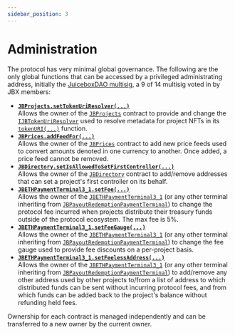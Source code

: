```yaml
---
sidebar_position: 3
---
```

# Administration

The protocol has very minimal global governance. The following are the only global functions that can be accessed by a privileged administrating address, initially the [JuiceboxDAO multisig](https://gnosis-safe.io/app/eth:0xAF28bcB48C40dBC86f52D459A6562F658fc94B1e/home), a 9 of 14 multisig voted in by JBX members:

* **[`JBProjects.setTokenUriResolver(...)`](/dev/api/contracts/jbprojects/write/settokenuriresolver.md)**<br/>
  Allows the owner of the [`JBProjects`](/dev/api/contracts/jbprojects/README.md) contract to provide and change the [`IJBTokenUriResolver`](/dev/api/interfaces/ijbtokenuriresolver.md) used to resolve metadata for project NFTs in its [`tokenURI(...)`](/dev/api/contracts/jbprojects/read/tokenuri.md) function.
  <br/>
* **[`JBPrices.addFeedFor(...)`](/dev/api/contracts/jbprices/write/addfeed.md)**<br/>
  Allows the owner of the [`JBPrices`](/dev/api/contracts/jbprices/README.md) contract to add new price feeds used to convert amounts denoted in one currency to another. Once added, a price feed cannot be removed.
  <br/>
* **[`JBDirectory.setIsAllowedToSetFirstController(...)`](/dev/api/contracts/jbdirectory/write/setisallowedtosetfirstcontroller.md)**<br/>
  Allows the owner of the [`JBDirectory`](/dev/api/contracts/jbdirectory/README.md) contract to add/remove addresses that can set a project's first controller on its behalf.
  <br/>
* **[`JBETHPaymentTerminal3_1.setFee(...)`](/dev/api/contracts/or-payment-terminals/or-abstract/jbpayoutredemptionpaymentterminal/write/setfee.md)**<br/>
  Allows the owner of the [`JBETHPaymentTerminal3_1`](/dev/api/contracts/or-payment-terminals/jbethpaymentterminal3_1/) (or any other terminal inheriting from [`JBPayoutRedemptionPaymentTerminal`](/dev/api/contracts/or-payment-terminals/or-abstract/jbpayoutredemptionpaymentterminal/README.md)) to change the protocol fee incurred when projects distribute their treasury funds outside of the protocol ecosystem. The max fee is 5%.
  <br/>
* **[`JBETHPaymentTerminal3_1.setFeeGauge(...)`](/dev/api/contracts/or-payment-terminals/or-abstract/jbpayoutredemptionpaymentterminal/write/setfeegauge.md)**<br/>
  Allows the owner of the [`JBETHPaymentTerminal3_1`](/dev/api/contracts/or-payment-terminals/jbethpaymentterminal3_1/) (or any other terminal inheriting from [`JBPayoutRedemptionPaymentTerminal`](/dev/api/contracts/or-payment-terminals/or-abstract/jbpayoutredemptionpaymentterminal/README.md)) to change the fee gauge used to provide fee discounts on a per-project basis.
  <br/>
* **[`JBETHPaymentTerminal3_1.setFeelessAddress(...)`](/dev/api/contracts/or-payment-terminals/or-abstract/jbpayoutredemptionpaymentterminal/write/setfeelessaddress.md)**<br/>
  Allows the owner of the [`JBETHPaymentTerminal3_1`](/dev/api/contracts/or-payment-terminals/jbethpaymentterminal3_1/) (or any other terminal inheriting from [`JBPayoutRedemptionPaymentTerminal`](/dev/api/contracts/or-payment-terminals/or-abstract/jbpayoutredemptionpaymentterminal/README.md)) to add/remove any other address used by other projects to/from a list of address to which distributed funds can be sent without incurring protocol fees, and from which funds can be added back to the project's balance without refunding held fees.
  <br/>

Ownership for each contract is managed independently and can be transferred to a new owner by the current owner.
